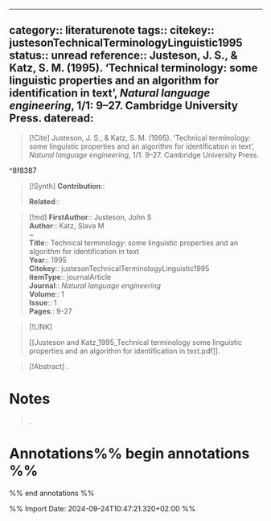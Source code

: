 
---
category:: literaturenote
tags:: 
citekey:: justesonTechnicalTerminologyLinguistic1995
status:: unread
reference:: Justeson, J. S., & Katz, S. M. (1995). ‘Technical terminology: some linguistic properties and an algorithm for identification in text’, _Natural language engineering_, 1/1: 9–27. Cambridge University Press.
dateread:
---

> [!Cite]
> Justeson, J. S., & Katz, S. M. (1995). ‘Technical terminology: some linguistic properties and an algorithm for identification in text’, _Natural language engineering_, 1/1: 9–27. Cambridge University Press.

^8f8387

>[!Synth]
>**Contribution**:: 
>
>**Related**:: 
>

>[!md]
> **FirstAuthor**:: Justeson, John S  
> **Author**:: Katz, Slava M  
~    
> **Title**:: Technical terminology: some linguistic properties and an algorithm for identification in text  
> **Year**:: 1995   
> **Citekey**:: justesonTechnicalTerminologyLinguistic1995  
> **itemType**:: journalArticle  
> **Journal**:: *Natural language engineering*  
> **Volume**:: 1  
> **Issue**:: 1   
> **Pages**:: 9-27    

> [!LINK] 
>
> [[Justeson and Katz_1995_Technical terminology some linguistic properties and an algorithm for identification in text.pdf]].

> [!Abstract]
>.
> 
# Notes
>.


# Annotations%% begin annotations %%


%% end annotations %%

%% Import Date: 2024-09-24T10:47:21.320+02:00 %%
